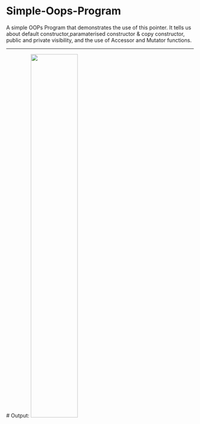 # Simple-Oops-Program

A simple OOPs Program that demonstrates the use of this pointer. It tells us about default constructor,paramaterised constructor & copy constructor, public and private visibility, and the use of Accessor and Mutator functions.

<hr>
# Output:
<img width="50%" src="https://user-images.githubusercontent.com/86841935/150666280-904a20b4-571a-48fe-8d3e-adfeace25970.JPG">
